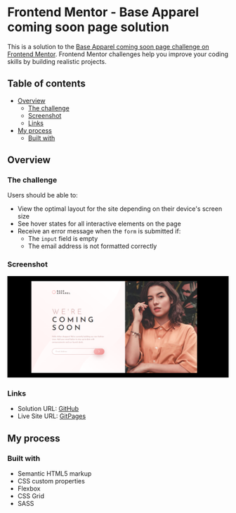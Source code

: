 # Frontend Mentor - Base Apparel coming soon page solution

This is a solution to the [Base Apparel coming soon page challenge on Frontend Mentor](https://www.frontendmentor.io/challenges/base-apparel-coming-soon-page-5d46b47f8db8a7063f9331a0). Frontend Mentor challenges help you improve your coding skills by building realistic projects. 

## Table of contents

- [Overview](#overview)
  - [The challenge](#the-challenge)
  - [Screenshot](#screenshot)
  - [Links](#links)
- [My process](#my-process)
  - [Built with](#built-with)

## Overview

### The challenge

Users should be able to:

- View the optimal layout for the site depending on their device's screen size
- See hover states for all interactive elements on the page
- Receive an error message when the `form` is submitted if:
  - The `input` field is empty
  - The email address is not formatted correctly

### Screenshot

![](./images/screenshot.png)


### Links

- Solution URL: [GitHub](https://github.com/alex-lemos/base-apparel-coming-soon-master)
- Live Site URL: [GitPages](https://alex-lemos.github.io/base-apparel-coming-soon-master/)

## My process

### Built with

- Semantic HTML5 markup
- CSS custom properties
- Flexbox
- CSS Grid
- SASS